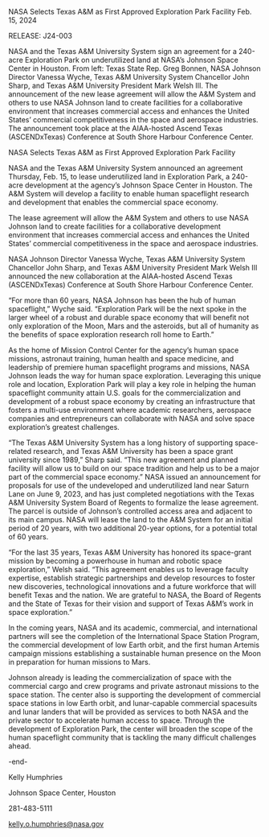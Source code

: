 NASA Selects Texas A&M as First Approved Exploration Park Facility 
 Feb. 15, 2024

RELEASE: J24-003

NASA and the Texas A&M University System sign an agreement for a 240-acre Exploration Park on underutilized land at NASA’s Johnson Space Center in Houston. From left: Texas State Rep. Greg Bonnen, NASA Johnson Director Vanessa Wyche, Texas A&M University System Chancellor John Sharp, and Texas A&M University President Mark Welsh III. The announcement of the new lease agreement will allow the A&M System and others to use NASA Johnson land to create facilities for a collaborative environment that increases commercial access and enhances the United States’ commercial competitiveness in the space and aerospace industries. The announcement took place at the AIAA-hosted Ascend Texas (ASCENDxTexas) Conference at South Shore Harbour Conference Center.

NASA Selects Texas A&M as First Approved Exploration Park Facility

NASA and the Texas A&M University System announced an agreement Thursday, Feb. 15, to lease underutilized land in Exploration Park, a 240-acre development at the agency’s Johnson Space Center in Houston. The A&M System will develop a facility to enable human spaceflight research and development that enables the commercial space economy.

The lease agreement will allow the A&M System and others to use NASA Johnson land to create facilities for a collaborative development environment that increases commercial access and enhances the United States’ commercial competitiveness in the space and aerospace industries.

NASA Johnson Director Vanessa Wyche, Texas A&M University System Chancellor John Sharp, and Texas A&M University President Mark Welsh III announced the new collaboration at the AIAA-hosted Ascend Texas (ASCENDxTexas) Conference at South Shore Harbour Conference Center.

“For more than 60 years, NASA Johnson has been the hub of human spaceflight,” Wyche said. “Exploration Park will be the next spoke in the larger wheel of a robust and durable space economy that will benefit not only exploration of the Moon, Mars and the asteroids, but all of humanity as the benefits of space exploration research roll home to Earth.”

As the home of Mission Control Center for the agency’s human space missions, astronaut training, human health and space medicine, and leadership of premiere human spaceflight programs and missions, NASA Johnson leads the way for human space exploration. Leveraging this unique role and location, Exploration Park will play a key role in helping the human spaceflight community attain U.S. goals for the commercialization and development of a robust space economy by creating an infrastructure that fosters a multi-use environment where academic researchers, aerospace companies and entrepreneurs can collaborate with NASA and solve space exploration’s greatest challenges.

“The Texas A&M University System has a long history of supporting space-related research, and Texas A&M University has been a space grant university since 1989,” Sharp said. “This new agreement and planned facility will allow us to build on our space tradition and help us to be a major part of the commercial space economy.” NASA issued an announcement for proposals for use of the undeveloped and underutilized land near Saturn Lane on June 9, 2023, and has just completed negotiations with the Texas A&M University System Board of Regents to formalize the lease agreement. The parcel is outside of Johnson’s controlled access area and adjacent to its main campus. NASA will lease the land to the A&M System for an initial period of 20 years, with two additional 20-year options, for a potential total of 60 years.

“For the last 35 years, Texas A&M University has honored its space-grant mission by becoming a powerhouse in human and robotic space exploration,” Welsh said. “This agreement enables us to leverage faculty expertise, establish strategic partnerships and develop resources to foster new discoveries, technological innovations and a future workforce that will benefit Texas and the nation. We are grateful to NASA, the Board of Regents and the State of Texas for their vision and support of Texas A&M’s work in space exploration.”

In the coming years, NASA and its academic, commercial, and international partners will see the completion of the International Space Station Program, the commercial development of low Earth orbit, and the first human Artemis campaign missions establishing a sustainable human presence on the Moon in preparation for human missions to Mars.

Johnson already is leading the commercialization of space with the commercial cargo and crew programs and private astronaut missions to the space station. The center also is supporting the development of commercial space stations in low Earth orbit, and lunar-capable commercial spacesuits and lunar landers that will be provided as services to both NASA and the private sector to accelerate human access to space. Through the development of Exploration Park, the center will broaden the scope of the human spaceflight community that is tackling the many difficult challenges ahead.

-end-

Kelly Humphries

Johnson Space Center, Houston

281-483-5111

kelly.o.humphries@nasa.gov